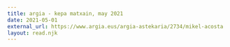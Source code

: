 ```yaml
---
title: argia - kepa matxain, may 2021
date: 2021-05-01
external_url: https://www.argia.eus/argia-astekaria/2734/mikel-acosta
layout: read.njk
---
```

